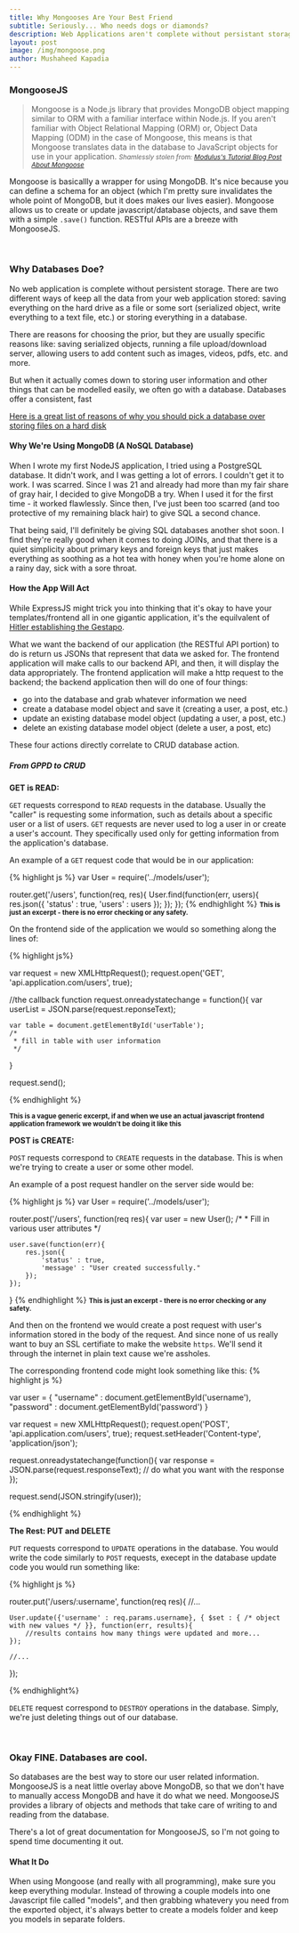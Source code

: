 ```yaml
---
title: Why Mongooses Are Your Best Friend
subtitle: Seriously... Who needs dogs or diamonds? 
description: Web Applications aren't complete without persistant storage. You'll need to keep track of all your data, so that you can continually restart and update your application without losing all of your data.
layout: post
image: /img/mongoose.png
author: Mushaheed Kapadia
---
```


### MongooseJS

>Mongoose is a Node.js library that provides MongoDB object mapping similar to ORM with a familiar interface within Node.js. If you aren't familiar with Object Relational Mapping (ORM) or, Object Data Mapping (ODM) in the case of Mongoose, this means is that Mongoose translates data in the database to JavaScript objects for use in your application.
<small><em>Shamlessly stolen from: [Modulus's Tutorial Blog Post About Mongoose](http://blog.modulus.io/getting-started-with-mongoose)</em></small>

Mongoose is basicallly a wrapper for using MongoDB. It's nice because you can define a schema for an object (which I'm pretty sure invalidates the whole point of MongoDB, but it does makes our lives easier). Mongoose allows us to create or update javascript/database objects, and save them with a simple `.save()` function. RESTful APIs are a breeze with MongooseJS.

<br />

### Why Databases Doe?

No web application is complete without persistent storage. There are two different ways of keep all the data from your web application stored: saving everything on the hard drive as a file or some sort (serialized object, write everything to a text file, etc.) or storing everything in a database. 

There are reasons for choosing the prior, but they are usually specific reasons like: saving serialized objects, running a file upload/download server, allowing users to add content such as images, videos, pdfs, etc. and more. 

But when it actually comes down to storing user information and other things that can be modelled easily, we often go with a database. Databases offer a consistent, fast 

[Here is a great list of reasons of why you should pick a database over storing files on a hard disk](http://arstechnica.com/information-technology/2013/05/why-use-a-database-instead-of-just-saving-your-data-to-disk/)

#### Why We're Using MongoDB (A NoSQL Database)
When I wrote my first NodeJS application, I tried using a PostgreSQL database. It didn't work, and I was getting a lot of errors. I couldn't get it to work. I was scarred. Since I was 21 and already had more than my fair share of gray hair, I decided to give MongoDB a try. When I used it for the first time - it worked flawlessly. Since then, I've just been too scarred (and too protective of my remaining black hair) to give SQL a second chance. 

That being said, I'll definitely be giving SQL databases another shot soon. I find they're really good when it comes to doing JOINs, and that there is a quiet simplicity about primary keys and foreign keys that just makes everything as soothing as a hot tea with honey when you're home alone on a rainy day, sick with a sore throat. 


#### How the App Will Act
While ExpressJS might trick you into thinking that it's okay to have your templates/frontend all in one gigantic application, it's the equilvalent of [Hitler establishing the Gestapo](http://www.ushmm.org/wlc/en/article.php?ModuleId=10005686).

What we want the backend of our application (the RESTful API portion) to do is return us JSONs that represent that data we asked for. The frontend application will make calls to our backend API, and then, it will display the data appropriately. The frontend application will make a http request to the backend; the backend application then will do one of four things:

* go into the database and grab whatever information we need
* create a database model object and save it (creating a user, a post, etc.)
* update an existing database model object (updating a user, a post, etc.)
* delete an existing database model object (delete a user, a post, etc)

These four actions directly correlate to CRUD database action.

##### From GPPD to CRUD

<b> GET is READ: </b>

`GET` requests correspond to `READ` requests in the database. Usually the "caller" is requesting some information, such as details about a specific user or a list of users. `GET` requests are never used to log a user in or create a user's account. They specifically used only for getting information from the application's database.

An example of a `GET` request code that would be in our application: 

{% highlight js %}
var User = require('../models/user');

router.get('/users', function(req, res){
    User.find(function(err, users){
        res.json({
            'status' : true, 
            'users' : users
        });
    });
});
{% endhighlight %} 
<small><b> This is just an excerpt - there is no error checking or any safety.</b></small>

On the frontend side of the application we would so something along the lines of: 

{% highlight js%}

var request =  new XMLHttpRequest(); 
request.open('GET', 'api.application.com/users', true);

//the callback function
request.onreadystatechange = function(){
    var userList = JSON.parse(request.reponseText); 

    var table = document.getElementById('userTable'); 
    /* 
     * fill in table with user information
     */
}

request.send(); 

{% endhighlight %}

<small><b> This is a vague generic excerpt, if and when we use an actual javascript frontend application framework we wouldn't be doing it like this</b></small>


<b> POST is CREATE: </b>

`POST` requests correspond to `CREATE` requests in the database. This is when we're trying to create a user or some other model. 

An example of a post request handler on the server side would be: 

{% highlight js %}
var User = require('../models/user');

router.post('/users', function(req res){
    var user = new User(); 
    /* 
     *  Fill in various user attributes 
     */ 

    user.save(function(err){
        res.json({
            'status' : true,
            'message' : "User created successfully."
        });
    });
}
{% endhighlight %}
<small><b> This is just an excerpt - there is no error checking or any safety.</b></small>

And then on the frontend we would create a post request with user's information stored in the body of the request. And since none of us really want to buy an SSL certifiate to make the website `https`. We'll send it through the internet in plain text cause we're assholes. 

The corresponding frontend code might look something like this: 
{% highlight js %}

var user = {
    "username" : document.getElementById('username'),
    "password" : document.getElementById('password')
}

var request = new XMLHttpRequest();
request.open('POST', 'api.application.com/users', true);
request.setHeader('Content-type', 'application/json');

request.onreadystatechange(function(){
    var response = JSON.parse(request.responseText); 
    // do what you want with the response
});

request.send(JSON.stringify(user));

{% endhighlight %}

<b> The Rest: PUT and DELETE </b>

`PUT` requests correspond to `UPDATE` operations in the database. You would write the code similarly to `POST` requests, execept in the database update code you would run something like: 

{% highlight js %}

router.put('/users/:username', function(req res){
    //...

    User.update({'username' : req.params.username}, { $set : { /* object with new values */ }}, function(err, results){
        //results contains how many things were updated and more...
    });

    //... 
});

{% endhighlight%}


`DELETE` request correspond to `DESTROY` operations in the database. Simply, we're just deleting things out of our database. 

<br/>

### Okay FINE. Databases are cool.

So databases are the best way to store our user related information. MongooseJS is a neat little overlay above MongoDB, so that we don't have to manually access MongoDB and have it do what we need. MongooseJS provides a library of objects and methods that take care of writing to and reading from the database. 

There's a lot of great documentation for MongooseJS, so I'm not going to spend time documenting it out. 

#### What It Do 

When using Mongoose (and really with all programming), make sure you keep everything modular. Instead of throwing a couple models into one Javascript file called "models", and then grabbing whatevery you need from the exported object, it's always better to create a models folder and keep you models in separate folders.  

